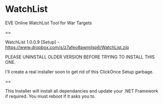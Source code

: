 WatchList
=========

EVE Online WatchList Tool for War Targets

==

WatchList 1.0.0.9 [Setup] - https://www.dropbox.com/s/z7afeo8awmjlsp6/WatchList.zip


PLEASE UNINSTALL OLDER VERSION BEFORE TRYING TO INSTALL THIS ONE.

I'll create a real installer soon to get rid of this ClickOnce Setup garbage.


==

This Installer will install all dependancies and update your .NET Framework if required. You must reboot if it asks you to.
